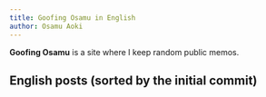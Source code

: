```yaml
---
title: Goofing Osamu in English
author: Osamu Aoki
---
```


**Goofing Osamu** is a site where I keep random public memos.


## English posts (sorted by the initial commit)
